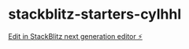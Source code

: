 # stackblitz-starters-cylhhl

[Edit in StackBlitz next generation editor ⚡️](https://stackblitz.com/~/github.com/Jamyaha/stackblitz-starters-cylhhl)